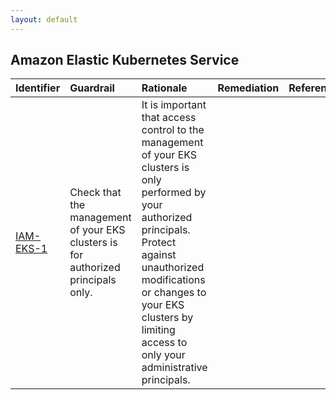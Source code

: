 ```yaml
---
layout: default
---
```




## Amazon Elastic Kubernetes Service

| Identifier                                         | Guardrail                                                                         | Rationale                                                                                                                                                                                                                                                         | Remediation   | References   | IAM Actions                                                                                                                                                                                                                                                                                                                                                                                                                                                                                                                                                                                                                                                                                                                                                                                                                                                                                                                                                                                                                                                                                                                                                                                                                                                                                                                      |
|:---------------------------------------------------|:----------------------------------------------------------------------------------|:------------------------------------------------------------------------------------------------------------------------------------------------------------------------------------------------------------------------------------------------------------------|:--------------|:-------------|:---------------------------------------------------------------------------------------------------------------------------------------------------------------------------------------------------------------------------------------------------------------------------------------------------------------------------------------------------------------------------------------------------------------------------------------------------------------------------------------------------------------------------------------------------------------------------------------------------------------------------------------------------------------------------------------------------------------------------------------------------------------------------------------------------------------------------------------------------------------------------------------------------------------------------------------------------------------------------------------------------------------------------------------------------------------------------------------------------------------------------------------------------------------------------------------------------------------------------------------------------------------------------------------------------------------------------------|
| <a id="IAM-EKS-1" href="#IAM-EKS-1" >IAM-EKS-1</a> | Check that the management of your EKS clusters is for authorized principals only. | It is important that access control to the management of your EKS clusters is only performed by your authorized principals. Protect against unauthorized modifications or changes to your EKS clusters by limiting access to only your administrative principals. |               |              | [eks:CreateCluster](https://docs.aws.amazon.com/eks/latest/APIReference/API_CreateCluster.html)<br>[eks:CreateFargateProfile](https://docs.aws.amazon.com/eks/latest/APIReference/API_CreateFargateProfile.html)<br>[eks:CreateNodegroup](https://docs.aws.amazon.com/eks/latest/APIReference/API_CreateNodegroup.html)<br>[eks:DeleteCluster](https://docs.aws.amazon.com/eks/latest/APIReference/API_DeleteCluster.html)<br>[eks:DeleteFargateProfile](https://docs.aws.amazon.com/eks/latest/APIReference/API_DeleteFargateProfile.html)<br>[eks:DeleteNodegroup](https://docs.aws.amazon.com/eks/latest/APIReference/API_DeleteNodegroup.html)<br>[eks:TagResource](https://docs.aws.amazon.com/eks/latest/APIReference/API_TagResource.html)<br>[eks:UntagResource](https://docs.aws.amazon.com/eks/latest/APIReference/API_UntagResource.html)<br>[eks:UpdateClusterConfig](https://docs.aws.amazon.com/eks/latest/APIReference/API_UpdateClusterConfig.html)<br>[eks:UpdateClusterVersion](https://docs.aws.amazon.com/eks/latest/APIReference/API_UpdateClusterVersion.html)<br>[eks:UpdateNodegroupConfig](https://docs.aws.amazon.com/eks/latest/APIReference/API_UpdateNodegroupConfig.html)<br>[eks:UpdateNodegroupVersion](https://docs.aws.amazon.com/eks/latest/APIReference/API_UpdateNodegroupVersion.html)<br> |